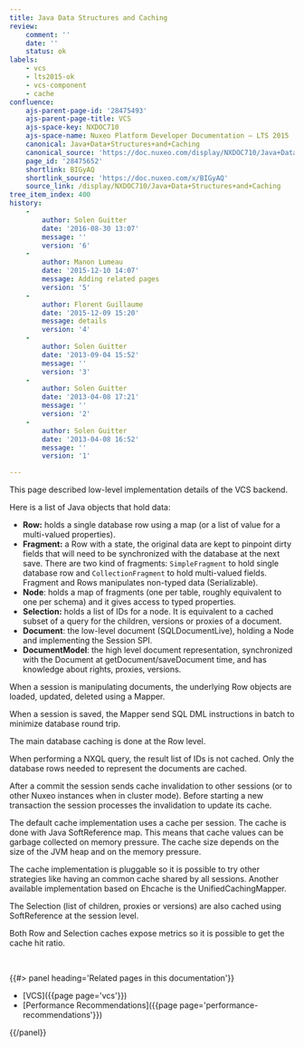 ```yaml
---
title: Java Data Structures and Caching
review:
    comment: ''
    date: ''
    status: ok
labels:
    - vcs
    - lts2015-ok
    - vcs-component
    - cache
confluence:
    ajs-parent-page-id: '28475493'
    ajs-parent-page-title: VCS
    ajs-space-key: NXDOC710
    ajs-space-name: Nuxeo Platform Developer Documentation — LTS 2015
    canonical: Java+Data+Structures+and+Caching
    canonical_source: 'https://doc.nuxeo.com/display/NXDOC710/Java+Data+Structures+and+Caching'
    page_id: '28475652'
    shortlink: BIGyAQ
    shortlink_source: 'https://doc.nuxeo.com/x/BIGyAQ'
    source_link: /display/NXDOC710/Java+Data+Structures+and+Caching
tree_item_index: 400
history:
    -
        author: Solen Guitter
        date: '2016-08-30 13:07'
        message: ''
        version: '6'
    -
        author: Manon Lumeau
        date: '2015-12-10 14:07'
        message: Adding related pages
        version: '5'
    -
        author: Florent Guillaume
        date: '2015-12-09 15:20'
        message: details
        version: '4'
    -
        author: Solen Guitter
        date: '2013-09-04 15:52'
        message: ''
        version: '3'
    -
        author: Solen Guitter
        date: '2013-04-08 17:21'
        message: ''
        version: '2'
    -
        author: Solen Guitter
        date: '2013-04-08 16:52'
        message: ''
        version: '1'

---
```

This page described low-level implementation details of the VCS backend.

Here is a list of Java objects that hold data:

*   **Row:**&nbsp;holds a single database row using a map (or a list of value for a multi-valued properties).
*   **Fragment:**&nbsp;a Row with a state, the original data are kept to pinpoint dirty fields that will need to be synchronized with the database at the next save. There are two kind of fragments: `SimpleFragment` to hold single database row and `CollectionFragment` to hold multi-valued fields. Fragment and Rows manipulates non-typed data (Serializable).
*   **Node**: holds a map of fragments (one per table, roughly equivalent to one per schema) and it gives access to typed properties.
*   **Selection:**&nbsp;holds a list of IDs for a node. It is equivalent to a cached subset of a query for the children, versions or proxies of a document.
*   **Document**: the low-level document (SQLDocumentLive), holding a Node and implementing the Session SPI.
*   **DocumentModel**: the high level document representation, synchronized with the Document at getDocument/saveDocument time, and has knowledge about rights, proxies, versions.

When a session is manipulating documents, the underlying Row objects are loaded, updated, deleted using a Mapper.

When a session is saved, the Mapper send SQL DML instructions in batch to minimize database round trip.

The main database caching is done at the Row level.

When performing a NXQL query, the result list of IDs is not cached. Only the database rows needed to represent the documents are cached.

After a commit the session sends cache invalidation to other sessions (or to other Nuxeo instances when in cluster mode). Before starting a new transaction the session processes the invalidation to update its cache.

The default cache implementation uses a cache per session. The cache is done with Java SoftReference map. This means that cache values can be garbage collected on memory pressure. The cache size depends on the size of the JVM heap and on the memory pressure.

The cache implementation is pluggable so it is possible to try other strategies like having an common cache shared by all sessions. Another available implementation based on Ehcache is the&nbsp;UnifiedCachingMapper.

The Selection (list of children, proxies or versions) are also cached using SoftReference at the session level.

Both Row and Selection caches expose metrics so it is possible to get the cache hit ratio.

&nbsp;

<div class="row" data-equalizer data-equalize-on="medium"><div class="column medium-6">{{#> panel heading='Related pages in this documentation'}}

*   [VCS]({{page page='vcs'}})
*   [Performance Recommendations]({{page page='performance-recommendations'}})

{{/panel}}</div><div class="column medium-6">

&nbsp;

</div></div>

